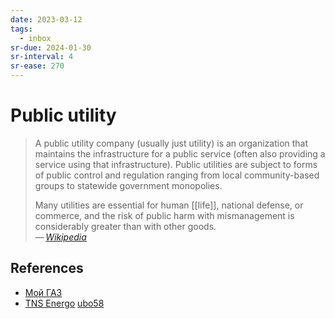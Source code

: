 ```yaml
---
date: 2023-03-12
tags:
  - inbox
sr-due: 2024-01-30
sr-interval: 4
sr-ease: 270
---
```

# Public utility

> A public utility company (usually just utility) is an organization that
> maintains the infrastructure for a public service (often also providing a
> service using that infrastructure). Public utilities are subject to forms of
> public control and regulation ranging from local community-based groups to
> statewide government monopolies.
>
> Many utilities are essential for human [[life]], national defense, or
> commerce, and the risk of public harm with mismanagement is considerably
> greater than with other goods.\
> — <cite>[Wikipedia](https://en.wikipedia.org/wiki/Public_utility)</cite>

## References

- [Мой ГАЗ](https://xn--80afnfom.xn--80ahmohdapg.xn--80asehdb/)
- [TNS Energo](https://penza.tns-e.ru/population/) [ubo58](https://lk.ubo58.ru/)
